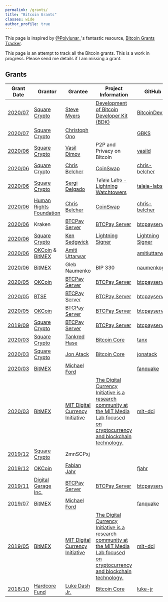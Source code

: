 ```yaml
---
permalink: /grants/
title: "Bitcoin Grants"
classes: wide
author_profile: true
---
```


This page is inspired by [@Polylunar_](https://twitter.com/Polylunar_)'s fantastic resource, [Bitcoin Grants Tracker](https://polylunar.com/bitcoin-grants-tracker/).  

This page is an attempt to track all the Bitcoin grants. This is a work in progress. Please send me details if I am missing a grant.

## Grants

|Grant Date | Grantor | Grantee | Project Information | GitHub | Contribution | Amount |
| --- |--- |--- |--- |--- |--- | --- |
| [2020/07](https://twitter.com/sqcrypto/status/1281269625901256718) | [Square Crypto](https://twitter.com/sqcrypto) | [Steve Myers](https://twitter.com/notmandatory) | [Development of Bitcoin Developer Kit (BDK)](https://bitcoindevkit.org/) | [BitcoinDevKit](https://github.com/bitcoindevkit) | Bitcoin | - |
| [2020/07](https://twitter.com/sqcrypto/status/1278356152036634626) | [Square Crypto](https://twitter.com/sqcrypto) | [Christoph Ono](https://twitter.com/GBKS) |  | [GBKS](https://github.com/GBKS) | Bitcoin Design | - |
| [2020/06](https://twitter.com/sqcrypto/status/1277633234227134464) | [Square Crypto](https://twitter.com/sqcrypto) | [Vasil Dimov](https://people.freebsd.org/~vd/vdcv/vdcv.html) | P2P and Privacy on Bitcoin | [vasild](https://github.com/vasild) | Bitcoin Core and LN | - |
| [2020/06](https://twitter.com/sqcrypto/status/1276925615422222341) | [Square Crypto](https://twitter.com/sqcrypto) | [Chris Belcher](https://twitter.com/chris_belcher_) | [CoinSwap](https://gist.github.com/chris-belcher/9144bd57a91c194e332fb5ca371d0964) | [chris-belcher](https://github.com/chris-belcher) | Bitcoin, CoinSwap |  |
| [2020/06](https://twitter.com/sqcrypto/status/1267493740417089536?s=20) | [Square Crypto](https://twitter.com/sqcrypto) | [Sergi Delgado](https://twitter.com/sr_gi) | [Talaia Labs - Lightning Watchtowers](https://talaia.watch/) | [talaia-labs](https://github.com/talaia-labs/python-teos) |Bitcoin, Lightning|  |
| [2020/06](https://twitter.com/HRF/status/1270753984437944320) | [Human Rights Foundation](https://twitter.com/HRF) | [Chris Belcher](https://twitter.com/chris_belcher_) | [CoinSwap](https://gist.github.com/chris-belcher/9144bd57a91c194e332fb5ca371d0964) | [chris-belcher](https://github.com/chris-belcher) | Bitcoin, CoinSwap |  |
| [2020/06](https://twitter.com/krakenfx/status/1276144362389254144) | Kraken | [BTCPay Server](https://twitter.com/BtcpayServer) | [BTCPay Server](https://btcpayserver.org/) | [btcpayserver](https://github.com/btcpayserver) | Bitcoin |  |
| [2020/06](https://twitter.com/sqcrypto/status/1276239114669568000) | [Square Crypto](https://twitter.com/sqcrypto) | [Ken Sedgwick](https://twitter.com/ksedgwic) | [Lightning Signer](https://gitlab.com/lightning-signer/docs) | [Lightning Signer](https://gitlab.com/lightning-signer) | Bitcoin, Lightning |  |
| [2020/06](https://blog.okcoin.com/2020/06/18/okcoin-bitmex-provide-grant-to-bitcoin-core-developer-amiti-uttarwar/) | [OKCoin](https://twitter.com/OKcoin) & [BitMEX](https://twitter.com/BitMEXResearch) | [Amiti Uttarwar](https://twitter.com/amizi) | | [amitiuttarwar](https://github.com/amitiuttarwar) | Bitcoin |  $150,000 |
| [2020/06](https://blog.bitmex.com/bitcoin-developer-grant-provided-to-gleb-naumenko/) | [BitMEX](https://twitter.com/BitMEXResearch) | Gleb Naumenko | BIP 330 | [naumenkogs](https://github.com/naumenkogs) | Bitcoin |  $100,000 |
| [2020/05](https://blog.btcpayserver.org/btcpay-server-grant-7-okcoin/) | [OKCoin](https://twitter.com/OKcoin) | [BTCPay Server](https://twitter.com/BtcpayServer) | [BTCPay Server](https://btcpayserver.org/) | [btcpayserver](https://github.com/btcpayserver) | Bitcoin |  $100,000 |
| [2020/05](https://blog.btcpayserver.org/btcpay-server-btse/) | [BTSE](https://twitter.com/btsecom) | [BTCPay Server](https://twitter.com/BtcpayServer) | [BTCPay Server](https://btcpayserver.org/) | [btcpayserver](https://github.com/btcpayserver) | Bitcoin |  $80,000 |
| [2020/05](https://blog.okcoin.com/2020/05/28/btcpay-developer-grant-recipient/) | [OKCoin](https://twitter.com/OKcoin) | [BTCPay Server](https://twitter.com/BtcpayServer) | [BTCPay Server](https://btcpayserver.org/) | [btcpayserver](https://github.com/btcpayserver) | Bitcoin |  $100,000 |
| [2019/09](https://medium.com/@squarecrypto/grant-1-btcpay-server-8f158621bf91) | [Square Crypto](https://twitter.com/sqcrypto) | [BTCPay Server](https://twitter.com/BtcpayServer) | [BTCPay Server](https://btcpayserver.org/) | [btcpayserver](https://github.com/btcpayserver) | Bitcoin |  $100,000 |
| [2020/03](https://twitter.com/sqcrypto/status/1235259494516625408) | [Square Crypto](https://twitter.com/sqcrypto) | [Tankred Hase](https://twitter.com/tankredhase) | [Bitcoin Core](https://github.com/bitcoin) | [tanx](https://github.com/tanx) | Bitcoin |  |
| [2020/03](https://twitter.com/sqcrypto/status/1235259492381741064) | [Square Crypto](https://twitter.com/sqcrypto) | [Jon Atack](https://twitter.com/jonatack) | [Bitcoin Core](https://github.com/bitcoin) | [jonatack](https://github.com/jonatack) | Bitcoin |  |
| [2020/03](https://blog.bitmex.com/hdr-global-trading-increases-bitcoin-developer-grant-to-us100000/) | [BitMEX](https://twitter.com/BitMEXResearch) | [Michael Ford](https://twitter.com/fanquake) | | [fanquake](https://github.com/fanquake) | [Bitcoin Core](https://github.com/bitcoin) |  $100,000 |
| [2020/03](https://blog.bitmex.com/continued-support-of-bitcoin-development-hdr-provides-a-2nd-gift-to-the-mit-dci/) | [BitMEX](https://twitter.com/BitMEXResearch) | [MIT Digital Currency Initiative](https://twitter.com/mitDCI/) | [The Digital Currency Initiative is a research community at the MIT Media Lab focused on cryptocurrency and blockchain technology.](https://dci.mit.edu/) | [mit-dci](https://github.com/mit-dci) | Bitcoin |  $250,000 |
| [2019/12](https://twitter.com/sqcrypto/status/1204815615678177280) | [Square Crypto](https://twitter.com/sqcrypto) | ZmnSCPxj | | | Bitcoin, Lightning |  |
| [2019/12](https://blog.okcoin.com/2020/02/10/fabian-jahr-receives-independent-developer-grant/) | [OKCoin](https://twitter.com/OKcoin) | [Fabian Jahr](https://twitter.com/fjahr) | | [fjahr](https://github.com/fjahr) | Bitcoin | - |
| [2019/11](https://blog.btcpayserver.org/dg-grant-2019/) | [Digital Garage Inc.](https://media.dglab.com/) | [BTCPay Server](https://twitter.com/BtcpayServer) | [BTCPay Server](https://btcpayserver.org/) | [btcpayserver](https://github.com/btcpayserver) | Bitcoin |  $30,000 |
| [2019/07](https://blog.bitmex.com/2019-ford-bitcoin-grant/) | [BitMEX](https://twitter.com/BitMEXResearch) | [Michael Ford](https://twitter.com/fanquake) |  | [fanquake](https://github.com/fanquake) | Bitcoin |  $60,000 |
| [2019/05](https://blog.bitmex.com/donation/) | [BitMEX](https://twitter.com/BitMEXResearch) | [MIT Digital Currency Initiative](https://twitter.com/mitDCI/) | [The Digital Currency Initiative is a research community at the MIT Media Lab focused on cryptocurrency and blockchain technology.](https://dci.mit.edu/) | [mit-dci](https://github.com/mit-dci) | Bitcoin |  $250,000 |
| [2018/10](https://hardcore.fund/) | [Hardcore Fund](https://hardcore.fund/) | [Luke Dash Jr.](https://twitter.com/LukeDashjr) | [Bitcoin Core](https://github.com/bitcoin) | [luke-jr](https://github.com/luke-jr) | Bitcoin | |

